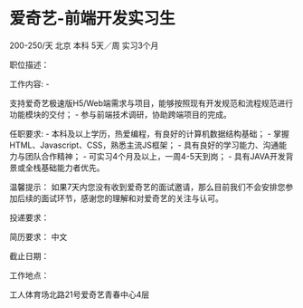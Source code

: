 # 爱奇艺-前端开发实习生

200-250/天 北京 本科 5天／周 实习3个月

职位描述：

工作内容: -

 支持爱奇艺极速版H5/Web端需求与项目，能够按照现有开发规范和流程规范进行功能模块的交付； - 参与前端技术调研，协助跨端项目的完成。 

任职要求: - 本科及以上学历，热爱编程，有良好的计算机数据结构基础； - 掌握HTML、Javascript、CSS，熟悉主流JS框架； - 具有良好的学习能力、沟通能力与团队合作精神； - 可实习4个月及以上，一周4-5天到岗； - 具有JAVA开发背景或全栈基础能力者优先。 

温馨提示： 如果7天内您没有收到爱奇艺的面试邀请，那么目前我们不会安排您参加后续的面试环节，感谢您的理解和对爱奇艺的关注与认可。

投递要求：

简历要求： 中文

截止日期：

工作地点：

工人体育场北路21号爱奇艺青春中心4层